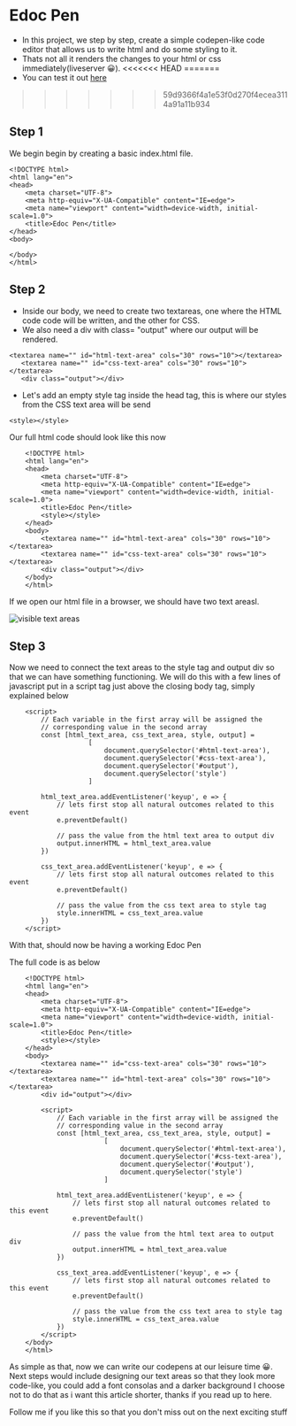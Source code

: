 # Edoc Pen
* In this project, we step by step, create a simple codepen-like code editor that allows us to write html and do some styling to it. 
* Thats not all it renders the changes to your html or css immediately(liveserver 😀).
<<<<<<< HEAD
=======
* You can test it out [here](https://jumashafara.github.io/edoc-pen/)
>>>>>>> 59d9366f4a1e53f0d270f4ecea3114a91a11b934

## Step 1
We begin begin by creating a basic index.html file.

```
<!DOCTYPE html>
<html lang="en">
<head>
    <meta charset="UTF-8">
    <meta http-equiv="X-UA-Compatible" content="IE=edge">
    <meta name="viewport" content="width=device-width, initial-scale=1.0">
    <title>Edoc Pen</title>
</head>
<body>
    
</body>
</html> 
```

## Step 2 
* Inside our body, we need to create two textareas, one where the HTML code code will be written, and the other for CSS.
* We also need a div with class= "output" where our output will be rendered.

```
<textarea name="" id="html-text-area" cols="30" rows="10"></textarea>
   <textarea name="" id="css-text-area" cols="30" rows="10"></textarea>
   <div class="output"></div>
```

* Let's add an empty style tag inside the head tag, this is where our styles from the CSS text area will be send

```
<style></style>
```
Our full html code should look like this now

```
    <!DOCTYPE html>
    <html lang="en">
    <head>
        <meta charset="UTF-8">
        <meta http-equiv="X-UA-Compatible" content="IE=edge">
        <meta name="viewport" content="width=device-width, initial-scale=1.0">
        <title>Edoc Pen</title>
        <style></style>
    </head>
    <body>
        <textarea name="" id="html-text-area" cols="30" rows="10"></textarea>
        <textarea name="" id="css-text-area" cols="30" rows="10"></textarea>
        <div class="output"></div>
    </body>
    </html>
```
If we open our html file in a browser, we should have two text areasl. 

![visible text areas](/images/output1.jpg)

## Step 3
Now we need to connect the text areas to the style tag and output div so that we can have something functioning. We will do this with a few lines of javascript put in a script tag just above the closing body tag, simply explained below

```
    <script>
        // Each variable in the first array will be assigned the 
        // corresponding value in the second array
        const [html_text_area, css_text_area, style, output] = 
                    [
                        document.querySelector('#html-text-area'),
                        document.querySelector('#css-text-area'),
                        document.querySelector('#output'),
                        document.querySelector('style')
                    ]
        
        html_text_area.addEventListener('keyup', e => {
            // lets first stop all natural outcomes related to this event
            e.preventDefault()

            // pass the value from the html text area to output div 
            output.innerHTML = html_text_area.value
        })

        css_text_area.addEventListener('keyup', e => {
            // lets first stop all natural outcomes related to this event
            e.preventDefault()

            // pass the value from the css text area to style tag
            style.innerHTML = css_text_area.value
        })
    </script>
```

With that, should now be having a working Edoc Pen 

The full code is as below

```
    <!DOCTYPE html>
    <html lang="en">
    <head>
        <meta charset="UTF-8">
        <meta http-equiv="X-UA-Compatible" content="IE=edge">
        <meta name="viewport" content="width=device-width, initial-scale=1.0">
        <title>Edoc Pen</title>
        <style></style>
    </head>
    <body>
        <textarea name="" id="css-text-area" cols="30" rows="10"></textarea>  
        <textarea name="" id="html-text-area" cols="30" rows="10"></textarea>
        <div id="output"></div>

        <script>
            // Each variable in the first array will be assigned the 
            // corresponding value in the second array
            const [html_text_area, css_text_area, style, output] = 
                        [
                            document.querySelector('#html-text-area'),
                            document.querySelector('#css-text-area'),
                            document.querySelector('#output'),
                            document.querySelector('style')
                        ]
            
            html_text_area.addEventListener('keyup', e => {
                // lets first stop all natural outcomes related to this event
                e.preventDefault()

                // pass the value from the html text area to output div 
                output.innerHTML = html_text_area.value
            })

            css_text_area.addEventListener('keyup', e => {
                // lets first stop all natural outcomes related to this event
                e.preventDefault()

                // pass the value from the css text area to style tag
                style.innerHTML = css_text_area.value
            })
        </script>
    </body>
    </html>
```

As simple as that, now we can write our codepens at our leisure time 😀.
Next steps would include designing our text areas so that they look more code-like, you could add a font consolas and a darker background
I choose not to do that as i want this article shorter, thanks if you read up to here.

Follow me if you like this so that you don't miss out on the next exciting stuff

